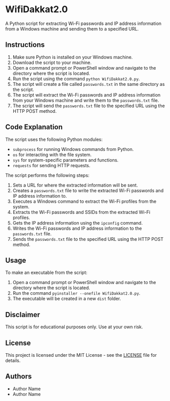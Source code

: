 </head>
<body>
	<h1>WifiDakkat2.0</h1>
	<p>A Python script for extracting Wi-Fi passwords and IP address information from a Windows machine and sending them to a specified URL.</p>
	<h2>Instructions</h2>
<ol>
	<li>Make sure Python is installed on your Windows machine.</li>
	<li>Download the script to your machine.</li>
	<li>Open a command prompt or PowerShell window and navigate to the directory where the script is located.</li>
	<li>Run the script using the command <code>python WifiDakkat2.0.py</code>.</li>
	<li>The script will create a file called <code>passwords.txt</code> in the same directory as the script.</li>
	<li>The script will extract the Wi-Fi passwords and IP address information from your Windows machine and write them to the <code>passwords.txt</code> file.</li>
	<li>The script will send the <code>passwords.txt</code> file to the specified URL using the HTTP POST method.</li>
</ol>

<h2>Code Explanation</h2>
<p>The script uses the following Python modules:</p>
<ul>
	<li><code>subprocess</code> for running Windows commands from Python.</li>
	<li><code>os</code> for interacting with the file system.</li>
	<li><code>sys</code> for system-specific parameters and functions.</li>
	<li><code>requests</code> for sending HTTP requests.</li>
</ul>

<p>The script performs the following steps:</p>
<ol>
	<li>Sets a URL for where the extracted information will be sent.</li>
	<li>Creates a <code>passwords.txt</code> file to write the extracted Wi-Fi passwords and IP address information to.</li>
	<li>Executes a Windows command to extract the Wi-Fi profiles from the system.</li>
	<li>Extracts the Wi-Fi passwords and SSIDs from the extracted Wi-Fi profiles.</li>
	<li>Gets the IP address information using the <code>ipconfig</code> command.</li>
	<li>Writes the Wi-Fi passwords and IP address information to the <code>passwords.txt</code> file.</li>
	<li>Sends the <code>passwords.txt</code> file to the specified URL using the HTTP POST method.</li>
</ol>

<h2>Usage</h2>
<p>To make an executable from the script:</p>
<ol>
	<li>Open a command prompt or PowerShell window and navigate to the directory where the script is located.</li>
	<li>Run the command <code>pyinstaller --onefile WifiDakkat2.0.py</code>.</li>
	<li>The executable will be created in a new <code>dist</code> folder.</li>
</ol>

<h2>Disclaimer</h2>
<p>This script is for educational purposes only. Use at your own risk.</p>

<h2>License</h2>
<p>This project is licensed under the MIT License - see the <a href="https://github.com/username/WifiDakkat2.0/blob/main/LICENSE">LICENSE</a> file for details.</p>

<h2>Authors</h2>
<ul>
	<li>Author Name</li>
	<li>Author Name
